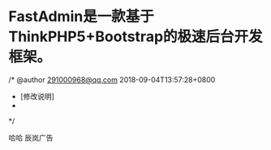 FastAdmin是一款基于ThinkPHP5+Bootstrap的极速后台开发框架。
===============

/* @author 291000968@qq.com 2018-09-04T13:57:28+0800
 * [修改说明]
 * 
 */
 
 
 
 
 哈哈  辰岚广告
